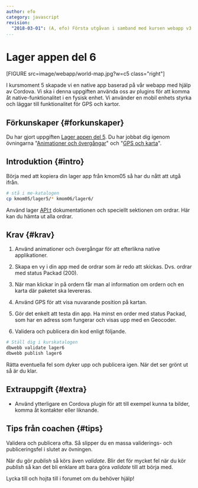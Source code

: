 ```yaml
---
author: efo
category: javascript
revision:
  "2018-03-01": (A, efo) Första utgåvan i samband med kursen webapp v3.
...
```

Lager appen del 6
==================================
[FIGURE src=image/webapp/world-map.jpg?w=c5 class="right"]

I kursmoment 5 skapade vi en native app baserad på vår webapp med hjälp av Cordova. Vi ska i denna uppgiften använda oss av plugins för att komma åt native-funktionalitet i en fysisk enhet. Vi använder en mobil enhets styrka och läggar till funktionalitet för GPS och kartor.



<!--more-->



Förkunskaper {#forkunskaper}
-----------------------
Du har gjort uppgiften [Lager appen del 5](uppgift/lager-appen-del-5). Du har jobbat dig igenom övningarna "[Animationer och övergångar](kunskap/animationer-och-overgangar)" och "[GPS och karta](kunskap/gps-och-karta)".



Introduktion {#intro}
-----------------------
Börja med att kopiera din lager app från kmom05 så har du nått att utgå ifrån.

```bash
# stå i me-katalogen
cp kmom05/lager5/* kmom06/lager6/
```

Använd lager [API:t](https://lager.emilfolino.se/v2) dokumentationen och speciellt sektionen om ordrar. Här kan du hämta ut alla ordrar.



Krav {#krav}
-----------------------
1. Använd animationer och övergångar för att efterlikna native applikationer.

1. Skapa en vy i din app med de ordrar som är redo att skickas. Dvs. ordrar med status Packad (200).

1. När man klickar in på ordern får man al information om ordern och en karta där paketet ska levereras.

1. Använd GPS för att visa nuvarande position på kartan.

1. Gör det enkelt att testa din app. Ha minst en order med status Packad, som har en adress som fungerar och visas upp med en Geocoder.

1. Validera och publicera din kod enligt följande.

```bash
# Ställ dig i kurskatalogen
dbwebb validate lager6
dbwebb publish lager6
```

Rätta eventuella fel som dyker upp och publicera igen. När det ser grönt ut så är du klar.



Extrauppgift {#extra}
-----------------------
* Använd ytterligare en Cordova plugin för att till exempel kunna ta bilder, komma åt kontakter eller liknande.



Tips från coachen {#tips}
-----------------------

Validera och publicera ofta. Så slipper du en massa validerings- och publiceringsfel i slutet av övningen.

När du gör *publish* så körs även *validate*. Blir det för mycket fel när du kör *publish* så kan det bli enklare att bara göra *validate* till att börja med.

Lycka till och hojta till i forumet om du behöver hjälp!
